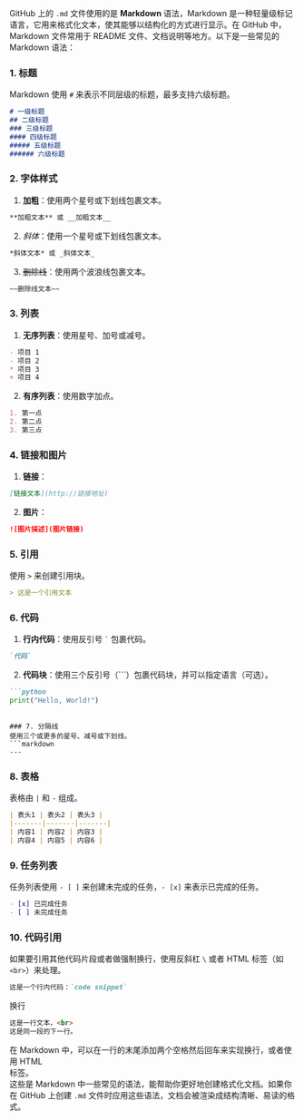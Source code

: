 GitHub 上的 `.md` 文件使用的是 **Markdown** 语法，Markdown 是一种轻量级标记语言，它用来格式化文本，使其能够以结构化的方式进行显示。在 GitHub 中，Markdown 文件常用于 README 文件、文档说明等地方。以下是一些常见的 Markdown 语法：

### 1. 标题
Markdown 使用 `#` 来表示不同层级的标题，最多支持六级标题。

```markdown
# 一级标题
## 二级标题
### 三级标题
#### 四级标题
##### 五级标题
###### 六级标题
```

### 2. 字体样式
1. **加粗**：使用两个星号或下划线包裹文本。
  ```markdown
  **加粗文本** 或 __加粗文本__
  ```
2. *斜体*：使用一个星号或下划线包裹文本。
  ```markdown
  *斜体文本* 或 _斜体文本_
  ```
3. ~~删除线~~：使用两个波浪线包裹文本。
  ```markdown
  ~~删除线文本~~
  ```

### 3. 列表
1. **无序列表**：使用星号、加号或减号。
  ```markdown
  - 项目 1
  - 项目 2
  * 项目 3
  + 项目 4
  ```
2. **有序列表**：使用数字加点。
  ```markdown
  1. 第一点
  2. 第二点
  3. 第三点
  ```

### 4. 链接和图片
1. **链接**：
  ```markdown
  [链接文本](http://链接地址)
  ```
2. **图片**：
  ```markdown
  ![图片描述](图片链接)
  ```

### 5. 引用
使用 `>` 来创建引用块。
```markdown
> 这是一个引用文本
```

### 6. 代码
1. **行内代码**：使用反引号 `` ` `` 包裹代码。
  ```markdown
  `代码`
  ```
2. **代码块**：使用三个反引号（```）包裹代码块，并可以指定语言（可选）。
  ```markdown
  ```python
  print("Hello, World!")
  ```
  ```

### 7. 分隔线
使用三个或更多的星号、减号或下划线。
```markdown
---
```

### 8. 表格
表格由 `|` 和 `-` 组成。
```markdown
| 表头1 | 表头2 | 表头3 |
|-------|-------|-------|
| 内容1 | 内容2 | 内容3 |
| 内容4 | 内容5 | 内容6 |
```

### 9. 任务列表
任务列表使用 `- [ ]` 来创建未完成的任务，`- [x]` 来表示已完成的任务。
```markdown
- [x] 已完成任务
- [ ] 未完成任务
```

### 10. 代码引用
如果要引用其他代码片段或者做强制换行，使用反斜杠 `\` 或者 HTML 标签（如 `<br>`）来处理。

```markdown
这是一个行内代码：`code snippet`
```
换行
```markdown
这是一行文本，<br>
这是同一段的下一行。
```
在 Markdown 中，可以在一行的末尾添加两个空格然后回车来实现换行，或者使用 HTML <br> 标签。  
这些是 Markdown 中一些常见的语法，能帮助你更好地创建格式化文档。如果你在 GitHub 上创建 `.md` 文件时应用这些语法，文档会被渲染成结构清晰、易读的格式。
